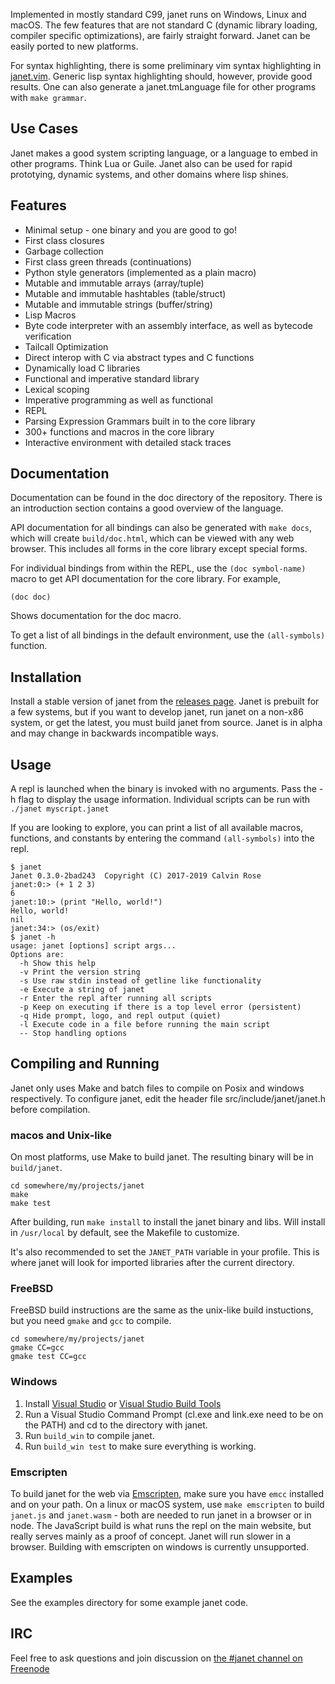 Implemented in mostly standard C99, janet runs on Windows, Linux and macOS.
The few features that are not standard C (dynamic library loading, compiler specific optimizations),
are fairly straight forward. Janet can be easily ported to new platforms.

For syntax highlighting, there is some preliminary vim syntax highlighting in [janet.vim](https://github.com/janet-lang/janet.vim).
Generic lisp syntax highlighting should, however, provide good results. One can also generate a janet.tmLanguage
file for other programs with `make grammar`.

## Use Cases

Janet makes a good system scripting language, or a language to embed in other programs. Think Lua or Guile. Janet also can be used for rapid prototying, dynamic systems, and other domains
where lisp shines.

## Features

* Minimal setup - one binary and you are good to go!
* First class closures
* Garbage collection
* First class green threads (continuations)
* Python style generators (implemented as a plain macro)
* Mutable and immutable arrays (array/tuple)
* Mutable and immutable hashtables (table/struct)
* Mutable and immutable strings (buffer/string)
* Lisp Macros
* Byte code interpreter with an assembly interface, as well as bytecode verification
* Tailcall Optimization
* Direct interop with C via abstract types and C functions
* Dynamically load C libraries
* Functional and imperative standard library
* Lexical scoping
* Imperative programming as well as functional
* REPL
* Parsing Expression Grammars built in to the core library
* 300+ functions and macros in the core library
* Interactive environment with detailed stack traces

## Documentation

Documentation can be found in the doc directory of
the repository. There is an introduction
section contains a good overview of the language.

API documentation for all bindings can also be generated
with `make docs`, which will create `build/doc.html`, which
can be viewed with any web browser. This
includes all forms in the core library except special forms.

For individual bindings from within the REPL, use the `(doc symbol-name)` macro to get API
documentation for the core library. For example,

```
(doc doc)
```

Shows documentation for the doc macro.

To get a list of all bindings in the default
environment, use the `(all-symbols)` function.

## Installation

Install a stable version of janet from the [releases page](https://github.com/janet-lang/janet/releases).
Janet is prebuilt for a few systems, but if you want to develop janet, run janet on a non-x86 system, or
get the latest, you must build janet from source. Janet is in alpha and may change
in backwards incompatible ways.

## Usage

A repl is launched when the binary is invoked with no arguments. Pass the -h flag
to display the usage information. Individual scripts can be run with `./janet myscript.janet`

If you are looking to explore, you can print a list of all available macros, functions, and constants
by entering the command `(all-symbols)` into the repl.

```
$ janet
Janet 0.3.0-2bad243  Copyright (C) 2017-2019 Calvin Rose
janet:0:> (+ 1 2 3)
6
janet:10:> (print "Hello, world!")
Hello, world!
nil
janet:34:> (os/exit)
$ janet -h
usage: janet [options] script args...
Options are:
  -h Show this help
  -v Print the version string
  -s Use raw stdin instead of getline like functionality
  -e Execute a string of janet
  -r Enter the repl after running all scripts
  -p Keep on executing if there is a top level error (persistent)
  -q Hide prompt, logo, and repl output (quiet)
  -l Execute code in a file before running the main script
  -- Stop handling options
```

## Compiling and Running

Janet only uses Make and batch files to compile on Posix and windows
respectively. To configure janet, edit the header file src/include/janet/janet.h
before compilation.

### macos and Unix-like

On most platforms, use Make to build janet. The resulting binary will be in `build/janet`.

```
cd somewhere/my/projects/janet
make
make test
```

After building, run `make install` to install the janet binary and libs.
Will install in `/usr/local` by default, see the Makefile to customize.

It's also recommended to set the `JANET_PATH` variable in your profile.
This is where janet will look for imported libraries after the current directory.

### FreeBSD

FreeBSD build instructions are the same as the unix-like build instuctions,
but you need `gmake` and `gcc` to compile.

```
cd somewhere/my/projects/janet
gmake CC=gcc
gmake test CC=gcc
```

### Windows

1. Install [Visual Studio](https://visualstudio.microsoft.com/thank-you-downloading-visual-studio/?sku=Community&rel=15#) or [Visual Studio Build Tools](https://visualstudio.microsoft.com/thank-you-downloading-visual-studio/?sku=BuildTools&rel=15#)
2. Run a Visual Studio Command Prompt (cl.exe and link.exe need to be on the PATH) and cd to the directory with janet.
3. Run `build_win` to compile janet.
4. Run `build_win test` to make sure everything is working.

### Emscripten

To build janet for the web via [Emscripten](https://kripken.github.io/emscripten-site/), make sure you
have `emcc` installed and on your path. On a linux or macOS system, use `make emscripten` to build
`janet.js` and `janet.wasm` - both are needed to run janet in a browser or in node.
The JavaScript build is what runs the repl on the main website,
but really serves mainly as a proof of concept. Janet will run slower in a browser.
Building with emscripten on windows is currently unsupported.

## Examples

See the examples directory for some example janet code.

## IRC

Feel free to ask questions and join discussion on [the #janet channel on Freenode](https://webchat.freenode.net/)
